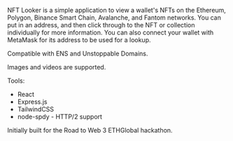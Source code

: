 NFT Looker is a simple application to view a wallet's NFTs on the Ethereum, Polygon, Binance Smart Chain, Avalanche, and Fantom networks. You can put in an address, and then click through to the NFT or collection individually for more information. You can also connect your wallet with MetaMask for its address to be used for a lookup.

Compatible with ENS and Unstoppable Domains.

Images and videos are supported.

Tools:

- React
- Express.js
- TailwindCSS
- node-spdy - HTTP/2 support

Initially built for the Road to Web 3 ETHGlobal hackathon.
